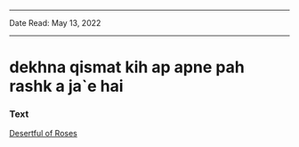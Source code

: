 
---

Date Read: May 13, 2022

---


# dekhna qismat kih ap apne pah rashk a ja`e hai


### Text

[Desertful of Roses](http://www.columbia.edu/itc/mealac/pritchett/00ghalib/153/index_153.html)

